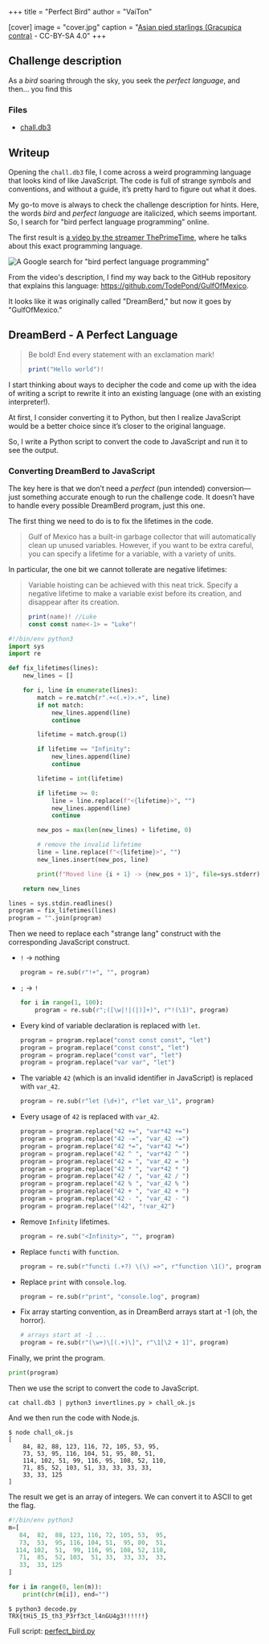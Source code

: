 +++
title = "Perfect Bird"
author = "VaiTon"

[cover]
image = "cover.jpg"
caption = "[Asian pied starlings (Gracupica contra)](https://commons.wikimedia.org/wiki/File:Asian_pied_starlings_(Gracupica_contra).jpg) - CC-BY-SA 4.0"
+++

## Challenge description

As a _bird_ soaring through the sky, you seek the _perfect language_, and then... you find this

### Files

- [chall.db3](chall.db3)

## Writeup

Opening the `chall.db3` file, I come across a weird programming language that looks kind of like JavaScript. The code is full of strange symbols and conventions, and without a guide, it’s pretty hard to figure out what it does.

My go-to move is always to check the challenge description for hints. Here, the words _bird_ and _perfect language_ are italicized, which seems important. So, I search for "bird perfect language programming" online.

The first result is [a video by the streamer ThePrimeTime][video], where he talks about this exact programming language.

[video]: https://www.youtube.com/watch?v=tDexugp8EmM

![A Google search for "bird perfect language programming"](search.png)

From the video's description, I find my way back to the GitHub repository that explains this language: <https://github.com/TodePond/GulfOfMexico>.

It looks like it was originally called "DreamBerd," but now it goes by "GulfOfMexico."

## DreamBerd - A Perfect Language

> Be bold! End every statement with an exclamation mark!
>
> ```js
> print("Hello world")!
> ```

I start thinking about ways to decipher the code and come up with the idea of writing a script to rewrite it into an existing language (one with an existing interpreter!).

At first, I consider converting it to Python, but then I realize JavaScript would be a better choice since it’s closer to the original language.

So, I write a Python script to convert the code to JavaScript and run it to see the output.

### Converting DreamBerd to JavaScript

The key here is that we don’t need a _perfect_ (pun intended) conversion—just something accurate enough to run the challenge code.
It doesn’t have to handle every possible DreamBerd program, just this one.

The first thing we need to do is to fix the lifetimes in the code.

> Gulf of Mexico has a built-in garbage collector that will automatically clean
> up unused variables. However, if you want to be extra careful, you can specify a
> lifetime for a variable, with a variety of units.

In particular, the one bit we cannot tollerate are negative lifetimes:

> Variable hoisting can be achieved with this neat trick. Specify a negative
> lifetime to make a variable exist before its creation, and disappear after its
> creation.
>
> ```js
> print(name)! //Luke
> const const name<-1> = "Luke"!
> ```

```python
#!/bin/env python3
import sys
import re

def fix_lifetimes(lines):
    new_lines = []

    for i, line in enumerate(lines):
        match = re.match(r".+<(.+)>.+", line)
        if not match:
            new_lines.append(line)
            continue

        lifetime = match.group(1)

        if lifetime == "Infinity":
            new_lines.append(line)
            continue

        lifetime = int(lifetime)

        if lifetime >= 0:
            line = line.replace(f"<{lifetime}>", "")
            new_lines.append(line)
            continue

        new_pos = max(len(new_lines) + lifetime, 0)

        # remove the invalid lifetime
        line = line.replace(f"<{lifetime}>", "")
        new_lines.insert(new_pos, line)

        print(f"Moved line {i + 1} -> {new_pos + 1}", file=sys.stderr)

    return new_lines

lines = sys.stdin.readlines()
program = fix_lifetimes(lines)
program = "".join(program)

```

Then we need to replace each "strange lang" construct with the corresponding JavaScript construct.

- `!` -> nothing

  ```python
  program = re.sub(r"!+", "", program)
  ```

- `;` -> `!`

  ```python
  for i in range(1, 100):
      program = re.sub(r";([\w|!|(|)]+)", r"!(\1)", program)
  ```

- Every kind of variable declaration is replaced with `let`.

  ```python
  program = program.replace("const const const", "let")
  program = program.replace("const const", "let")
  program = program.replace("const var", "let")
  program = program.replace("var var", "let")
  ```

- The variable `42` (which is an invalid identifier in JavaScript) is replaced with `var_42`.

  ```python
  program = re.sub(r"let (\d+)", r"let var_\1", program)
  ```

- Every usage of `42` is replaced with `var_42`.

  ```python
  program = program.replace("42 +=", "var*42 +=")
  program = program.replace("42 -=", "var_42 -=")
  program = program.replace("42 *=", "var*42 *=")
  program = program.replace("42 ^ ", "var*42 ^ ")
  program = program.replace("42 = ", "var_42 = ")
  program = program.replace("42 * ", "var*42 * ")
  program = program.replace("42 / ", "var_42 / ")
  program = program.replace("42 % ", "var_42 % ")
  program = program.replace("42 + ", "var_42 + ")
  program = program.replace("42 - ", "var_42 - ")
  program = program.replace("!42", "!var_42")
  ```

- Remove `Infinity` lifetimes.

  ```python
  program = re.sub("<Infinity>", "", program)
  ```

- Replace `functi` with `function`.

  ```python
  program = re.sub(r"functi (.+?) \(\) =>", r"function \1()", program)
  ```

- Replace `print` with `console.log`.

  ```python
  program = re.sub(r"print", "console.log", program)
  ```

- Fix array starting convention, as in DreamBerd arrays start at -1 (oh, the horror).

  ```python
  # arrays start at -1 ...
  program = re.sub(r"(\w+)\[(.+)\]", r"\1[\2 + 1]", program)
  ```

Finally, we print the program.

```python
print(program)
```

Then we use the script to convert the code to JavaScript.

```shell
cat chall.db3 | python3 invertlines.py > chall_ok.js
```

And we then run the code with Node.js.

```shell
$ node chall_ok.js
[
    84, 82, 88, 123, 116, 72, 105, 53, 95,
    73, 53, 95, 116, 104, 51, 95, 80, 51,
    114, 102, 51, 99, 116, 95, 108, 52, 110,
    71, 85, 52, 103, 51, 33, 33, 33, 33,
    33, 33, 125
]

```

The result we get is an array of integers.
We can convert it to ASCII to get the flag.

```python
#!/bin/env python3
m=[
   84,  82,  88, 123, 116, 72, 105, 53,  95,
   73,  53,  95, 116, 104, 51,  95, 80,  51,
  114, 102,  51,  99, 116, 95, 108, 52, 110,
   71,  85,  52, 103,  51, 33,  33, 33,  33,
   33,  33, 125
]

for i in range(0, len(m)):
    print(chr(m[i]), end="")
```

```shell
$ python3 decode.py
TRX{tHi5_I5_th3_P3rf3ct_l4nGU4g3!!!!!!}
```

Full script: [perfect_bird.py](perfect_bird.py)
